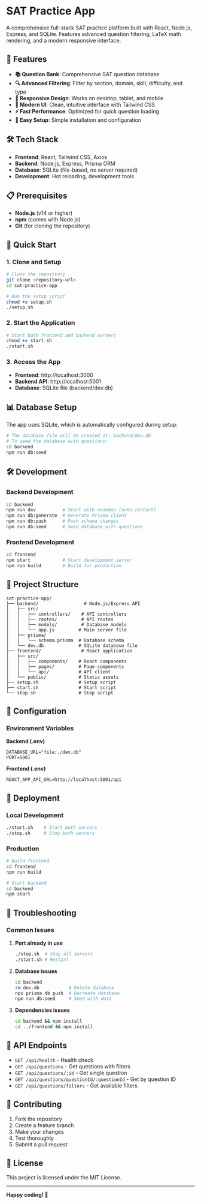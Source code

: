 # SAT Practice App

A comprehensive full-stack SAT practice platform built with React, Node.js, Express, and SQLite. Features advanced question filtering, LaTeX math rendering, and a modern responsive interface.

## 🚀 Features

- **📚 Question Bank**: Comprehensive SAT question database
- **🔍 Advanced Filtering**: Filter by section, domain, skill, difficulty, and type
- **📱 Responsive Design**: Works on desktop, tablet, and mobile
- **🎨 Modern UI**: Clean, intuitive interface with Tailwind CSS
- **⚡ Fast Performance**: Optimized for quick question loading
- **🔧 Easy Setup**: Simple installation and configuration

## 🛠️ Tech Stack

- **Frontend**: React, Tailwind CSS, Axios
- **Backend**: Node.js, Express, Prisma ORM
- **Database**: SQLite (file-based, no server required)
- **Development**: Hot reloading, development tools

## 📋 Prerequisites

- **Node.js** (v14 or higher)
- **npm** (comes with Node.js)
- **Git** (for cloning the repository)

## 🚀 Quick Start

### 1. Clone and Setup

```bash
# Clone the repository
git clone <repository-url>
cd sat-practice-app

# Run the setup script
chmod +x setup.sh
./setup.sh
```

### 2. Start the Application

```bash
# Start both frontend and backend servers
chmod +x start.sh
./start.sh
```

### 3. Access the App

- **Frontend**: http://localhost:3000
- **Backend API**: http://localhost:5001
- **Database**: SQLite file (backend/dev.db)

## 📊 Database Setup

The app uses SQLite, which is automatically configured during setup:

```bash
# The database file will be created at: backend/dev.db
# To seed the database with questions:
cd backend
npm run db:seed
```

## 🛠️ Development

### Backend Development

```bash
cd backend
npm run dev          # Start with nodemon (auto-restart)
npm run db:generate  # Generate Prisma client
npm run db:push      # Push schema changes
npm run db:seed      # Seed database with questions
```

### Frontend Development

```bash
cd frontend
npm start            # Start development server
npm run build        # Build for production
```

## 📁 Project Structure

```
sat-practice-app/
├── backend/                 # Node.js/Express API
│   ├── src/
│   │   ├── controllers/    # API controllers
│   │   ├── routes/         # API routes
│   │   ├── models/         # Database models
│   │   └── app.js         # Main server file
│   ├── prisma/
│   │   └── schema.prisma  # Database schema
│   └── dev.db             # SQLite database file
├── frontend/               # React application
│   ├── src/
│   │   ├── components/    # React components
│   │   ├── pages/         # Page components
│   │   └── api/           # API client
│   └── public/            # Static assets
├── setup.sh               # Setup script
├── start.sh               # Start script
└── stop.sh                # Stop script
```

## 🔧 Configuration

### Environment Variables

**Backend (.env)**
```env
DATABASE_URL="file:./dev.db"
PORT=5001
```

**Frontend (.env)**
```env
REACT_APP_API_URL=http://localhost:5001/api
```

## 🚀 Deployment

### Local Development
```bash
./start.sh    # Start both servers
./stop.sh     # Stop both servers
```

### Production
```bash
# Build frontend
cd frontend
npm run build

# Start backend
cd backend
npm start
```

## 🐛 Troubleshooting

### Common Issues

1. **Port already in use**
   ```bash
   ./stop.sh  # Stop all servers
   ./start.sh # Restart
   ```

2. **Database issues**
   ```bash
   cd backend
   rm dev.db           # Delete database
   npx prisma db push  # Recreate database
   npm run db:seed     # Seed with data
   ```

3. **Dependencies issues**
   ```bash
   cd backend && npm install
   cd ../frontend && npm install
   ```

## 📝 API Endpoints

- `GET /api/health` - Health check
- `GET /api/questions` - Get questions with filters
- `GET /api/questions/:id` - Get single question
- `GET /api/questions/questionId/:questionId` - Get by question ID
- `GET /api/questions/filters` - Get available filters

## 🤝 Contributing

1. Fork the repository
2. Create a feature branch
3. Make your changes
4. Test thoroughly
5. Submit a pull request

## 📄 License

This project is licensed under the MIT License.

---

**Happy coding! 🎉** 